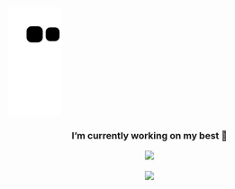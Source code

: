 
<div align="center" style = "margin-left: 5000px">

![header](https://capsule-render.vercel.app/api?type=waving&text=😄Hello,%20I'm%20Donggyu!!😄&color=timeGradient&fontSize=35)

 <br/>
 
####  💻 At least once used 💻

<br/>
<img src="https://img.shields.io/badge/C-A8B9CC?style=flat-round&logo=C&logoColor=white">
<img src="https://img.shields.io/badge/C++-00599C?style=flat-round&logo=C++&logoColor=white">
<img src="https://img.shields.io/badge/Python-3776AB?style=flat-round&logo=Python&logoColor=white">
<img src="https://img.shields.io/badge/HTML5-E34F26?style=flat-round&logo=HTML5&logoColor=white">
<img src="https://img.shields.io/badge/CSS3-1572B6?style=flat-round&logo=CSS3&logoColor=white">
<img src="https://img.shields.io/badge/JavaScript-F7DF1E?style=flat-round&logo=JavaScript&logoColor=white">
<img src="https://img.shields.io/badge/Node.js-339933?style=flat-round&logo=Node.js&logoColor=white"/>
<br/>
 <img src="https://img.shields.io/badge/Numpy-3178C6?style=flat&logo=numpy&logoColor=white"/>
 <img src="https://img.shields.io/badge/Pandas-150458?style=flat&logo=pandas&logoColor=white"/>
  <img src="https://img.shields.io/badge/Scikitlearn-F7931E?style=flat&logo=scikitlearn&logoColor=white"/>
<img src="https://img.shields.io/badge/github-181717?style=flat-round&logo=github&logoColor=white">
<img src="https://img.shields.io/badge/Git-F05032?style=flat-round&logo=Git&logoColor=white"/>
<img src="https://img.shields.io/badge/Notion-000000?style=flat-round&logo=Notion&logoColor=white"/>
<img src="https://img.shields.io/badge/Slack-4A154B?style=flat-round&logo=Slack&logoColor=white"/>
</div>

<br/>
<br/>

![Snake animation](https://github.com/hwangdonggyu/hwangdonggyu/blob/output/github-contribution-grid-snake.svg)

<div align='center'>

### I’m currently working on my best 🌱

</div>

<div align="center">
	<img src="https://github-readme-stats.vercel.app/api?username=Hwangdonggyu&show_icons=true"><br><br>
	<img src="https://github-readme-stats.vercel.app/api/top-langs/?username=Hwangdonggyu&layout=compact">
</div>

